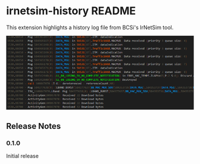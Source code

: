 # irnetsim-history README

This extension highlights a history log file from BCSi's IrNetSim tool.

![Highlighted Log](./images/HighlightedLog.png)

## Release Notes

### 0.1.0

Initial release
